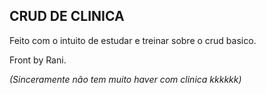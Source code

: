 ## CRUD DE CLINICA
Feito com o intuito de estudar e treinar sobre o crud basico. 

Front by Rani.

_(Sinceramente não tem muito haver com clinica kkkkkk)_
